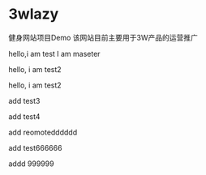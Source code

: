 # 3wlazy
健身网站项目Demo
该网站目前主要用于3W产品的运营推广

hello,i am test
I am maseter

hello, i am test2

hello, i am test2

add test3

add test4

add reomotedddddd

add test666666

addd 999999
